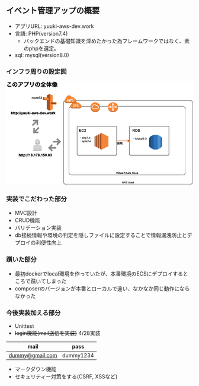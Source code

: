 ## イベント管理アップの概要
* アプリURL: yuuki-aws-dev.work
* 言語: PHP(version7.4)
    * バックエンドの基礎知識を深めたかった為フレームワークではなく、素のphpを選定。
* sql: mysql(version8.0)

### インフラ周りの設定図
![全体像](infraimg.png)

### 実装でこだわった部分
* MVC設計
* CRUD機能
* バリデーション実装
* db接続情報や環境の判定を隠しファイルに設定することで情報漏洩防止とデプロイの利便性向上

### 躓いた部分
* 最初dockerでlocal環境を作っていたが、本番環境のECSにデプロイするところで躓いてしまった
* composerのバージョンが本番とローカルで違い、なかなか同じ動作にならなかった


### 今後実装加える部分
* Unittest
* ~~login機能(mail送信を実装)~~ 4/28実装

| mail | pass |
|:-----------:|:------------:|
| dummy@gmail.com       | dummy1234        | 

* マークダウン機能
* セキュリティー対策をする(CSRF, XSSなど)
